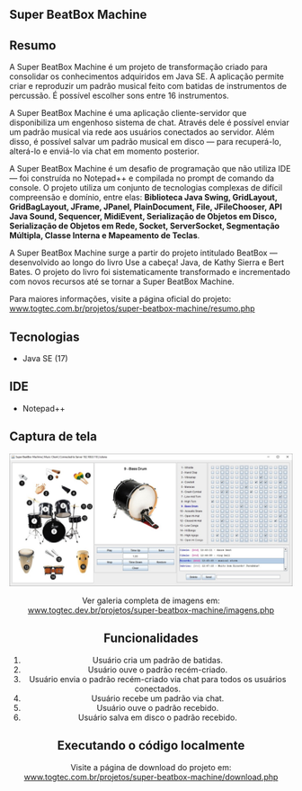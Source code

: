 ## Super BeatBox Machine

## Resumo
A Super BeatBox Machine é um projeto de transformação criado para consolidar os conhecimentos adquiridos em Java SE. A aplicação permite criar e reproduzir um padrão musical feito com batidas de instrumentos de percussão. É possível escolher sons entre 16 instrumentos.

A Super BeatBox Machine é uma aplicação cliente-servidor que disponibiliza um engenhoso sistema de chat. Através dele é possível enviar um padrão musical via rede aos usuários conectados ao servidor. Além disso, é possível salvar um padrão musical em disco — para recuperá-lo, alterá-lo e enviá-lo via chat em momento posterior.

A Super BeatBox Machine é um desafio de programação que não utiliza IDE — foi construída no Notepad++ e compilada no prompt de comando da console. O projeto utiliza um conjunto de tecnologias complexas de difícil compreensão e domínio, entre elas: **Biblioteca Java Swing, GridLayout, GridBagLayout, JFrame, JPanel, PlainDocument, File, JFileChooser, API Java Sound, Sequencer, MidiEvent, Serialização de Objetos em Disco, Serialização de Objetos em Rede, Socket, ServerSocket, Segmentação Múltipla, Classe Interna e Mapeamento de Teclas**.

A Super BeatBox Machine surge a partir do projeto intitulado BeatBox — desenvolvido ao longo do livro Use a cabeça! Java, de Kathy Sierra e Bert Bates. O projeto do livro foi sistematicamente transformado e incrementado com novos recursos até se tornar a Super BeatBox Machine. <br>

Para maiores informações, visite a página oficial do projeto: <br>
www.togtec.com.br/projetos/super-beatbox-machine/resumo.php

## Tecnologias
  * Java SE (17)
  
## IDE  
  * Notepad++

## Captura de tela
<center>
<img src="doc/img/img-009-super-beatbox-machine-bass-drum.jpg" alt="Super BeatBox Machine">

Ver galeria completa de imagens em: <br>
www.togtec.dev.br/projetos/super-beatbox-machine/imagens.php

## Funcionalidades
1. Usuário cria um padrão de batidas.
2. Usuário ouve o padrão recém-criado.
3. Usuário envia o padrão recém-criado via chat para todos os usuários conectados.
4. Usuário recebe um padrão via chat.
5. Usuário ouve o padrão recebido.
6. Usuário salva em disco o padrão recebido.

## Executando o código localmente
Visite a página de download do projeto em: <br>
www.togtec.com.br/projetos/super-beatbox-machine/download.php

 
